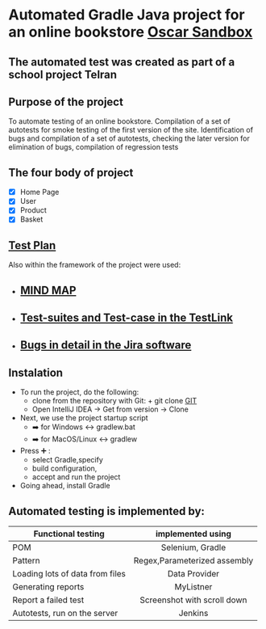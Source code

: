 # Automated Gradle Java project for an online bookstore [Oscar Sandbox](https://latest.oscarcommerce.com/en-gb/catalogue/)
## The automated test was created as part of a school project Telran

## Purpose of the project
To automate testing of an online bookstore.
Compilation of a set of autotests for smoke testing of the first version of the site. Identification of bugs and compilation of a set of autotests, checking the later version for elimination of bugs, compilation of regression tests

## The four body of project
- [x] Home Page
- [x] User
- [x] Product
- [x] Basket

## [Test Plan](https://docs.google.com/spreadsheets/d/1E53fUlBurmhZyhmSGJSuPg5L7KQCmIgu/edit#gid=543030468)
Also within the framework of the project were used:
+ ## [MIND MAP](https://github.com/ivladimir7/Oskar/blob/main/Images/mindMap.jpeg)
+ ## [Test-suites and Test-case in the TestLink](https://github.com/ivladimir7/Oskar/blob/main/Images/TestLink.png)
+ ## [Bugs in detail in the Jira software](https://github.com/ivladimir7/Oskar/blob/main/Images/BUG%20Voucher.png)

## Instalation
+ To run the project, do the following:
  + clone from the repository with Git: + git clone  [GIT](https://github.com/ivladimir7/Oskar.git)
  + Open IntelliJ IDEA → Get from version → Clone
 + Next, we use the project startup script
   + :arrow_right: for Windows  :left_right_arrow: gradlew.bat
   + :arrow_right: for MacOS/Linux  :left_right_arrow: gradlew
+ Press :heavy_plus_sign: : 
  +  select Gradle,specify 
  +  build configuration,
  +  accept and run the project
+ Going ahead, install Gradle


## Automated testing is implemented by:
| Functional testing   | implemented using| 
| -------------        |:-------------:| 
|  POM                 | Selenium, Gradle | 
| Pattern               | Regex,Parameterized assembly|
| Loading lots of data from files            | Data Provider     |  
| Generating reports       | MyListner  |  
| Report a failed test     |  Screenshot with scroll down  | 
|Autotests, run on the server | Jenkins |




